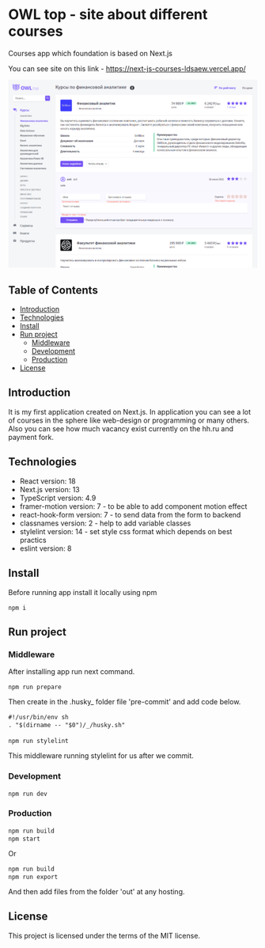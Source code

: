 # OWL top - site about different courses

Courses app which foundation is based on Next.js

You can see site on this link - https://next-js-courses-ldsaew.vercel.app/

![Alt-текст](./example.png)


## Table of Contents

+ [Introduction](#Introduction)
+ [Technologies](#Technologies)
+ [Install](#Install)
+ [Run project](#Run-project)
  + [Middleware](#Middleware)
  + [Development](#Development)
  + [Production](#Production)
+ [License](#License) 


## Introduction

It is my first application created on Next.js. In application you can see a lot of courses in the sphere like web-design or programming or many others. Also you can see how much vacancy exist currently on the hh.ru and payment fork.


## Technologies 

+ React version: 18
+ Next.js version: 13
+ TypeScript version: 4.9
+ framer-motion version: 7 - to be able to add component motion effect
+ react-hook-form version: 7 - to send data from the form to backend
+ classnames version: 2 - help to add variable classes
+ stylelint version: 14 - set style css format which depends on best practics
+ eslint version: 8


## Install

Before running app install it locally using npm

```
npm i 
```


## Run project


### Middleware

 After installing app run next command.
 
```
npm run prepare
```

Then create in the .husky\_ folder file 'pre-commit' and add code below.

```
#!/usr/bin/env sh
. "$(dirname -- "$0")/_/husky.sh"

npm run stylelint
```
This middleware running stylelint for us after we commit.


### Development 

```
npm run dev
```


### Production 

```
npm run build
npm start
```

Or

```
npm run build
npm run export
```
And then add files from the folder 'out' at any hosting.


## License

This project is licensed under the terms of the MIT license.
